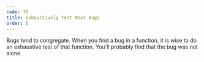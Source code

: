 ```yaml
---
code: T6
title: Exhaustively Test Near Bugs
order: 6
---
```

Bugs tend to congregate.
When you find a bug in a function, it is wise to do an exhaustive test of that function.
You'll probably find that the bug was not alone.